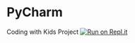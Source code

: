 # PyCharm
Coding with Kids Project
[![Run on Repl.it](https://repl.it/badge/github/phaml2995/PyCharm)](https://repl.it/github/phaml2995/PyCharm)